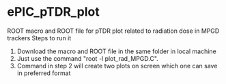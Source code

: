 # ePIC_pTDR_plot
ROOT macro and ROOT file for pTDR plot related to radiation dose in MPGD trackers
Steps to run it
1. Download the macro and ROOT file in the same folder in local machine
2. Just use the command "root -l plot_rad_MPGD.C".
3. Command in step 2 will create two plots on screen which one can save in preferred format
